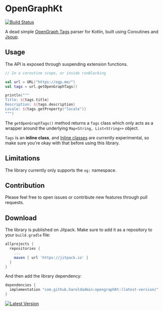 # OpenGraphKt

[![Build Status](https://github.com/haroldadmin/opengraphKt/workflows/Gradle%20Build/badge.svg)](https://github.com/haroldadmin/opengraphKt/actions)

A dead simple [OpenGraph Tags](https://ogp.me/) parser for Kotlin, built using Coroutines and [Jsoup](https://jsoup.org/).

## Usage

The API is exposed through suspending extension functions.

```kotlin
// In a coroutine scope, or inside runBlocking

val url = URL("https://ogp.me/")
val tags = url.getOpenGraphTags()

println("""
Title: ${tags.title}
Description: ${tags.description}
Locale: ${tags.getProperty("locale")}
""")
```

The `getOpenGraphTags()` method returns a `Tags` class which only acts
as a wrapper around the underlying `Map<String, List<String>>` object.

`Tags` is an **inline class**, and [Inline classes](https://kotlinlang.org/docs/reference/inline-classes.html) are currently experimental, so make sure you're okay with that before using this library.

## Limitations

The library currently only supports the `og:` namespace.

## Contribution

Please feel free to open issues or contribute new features through pull requests.

## Download

The library is published on Jitpack. Make sure to add it as a repository to your `build.gradle` file:

```groovy
allprojects {
  repositories {
    ...
    maven { url 'https://jitpack.io' }
  }
}
```

And then add the library dependency:
```groovy
dependencies {
  implementation "com.github.haroldadmin:opengraphKt:(latest-version)"
}
```
[![Latest Version](https://jitpack.io/v/haroldadmin/opengraphKt.svg)](https://jitpack.io/#haroldadmin/opengraphKt)